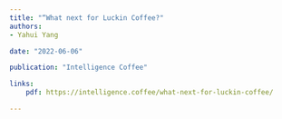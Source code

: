 ```yaml
---
title: "“What next for Luckin Coffee?"
authors:
- Yahui Yang

date: "2022-06-06"

publication: "Intelligence Coffee"

links:
    pdf: https://intelligence.coffee/what-next-for-luckin-coffee/

---
```

